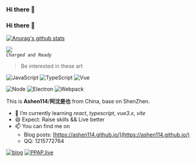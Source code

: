 ### Hi there 👋

<!--
**ashen114/ashen114** is a ✨ _special_ ✨ repository because its `README.md` (this file) appears on your GitHub profile.

Here are some ideas to get you started:

- 🔭 I’m currently working on ...
- 🌱 I’m currently learning ...
- 👯 I’m looking to collaborate on ...
- 🤔 I’m looking for help with ...
- 💬 Ask me about ...
- 📫 How to reach me: ...
- 😄 Pronouns: ...
- ⚡ Fun fact: ...
-->

### Hi there 👋

[![Anurag's github stats](https://github-readme-stats.vercel.app/api?username=ashen114)](https://github.com/anuraghazra/github-readme-stats)

<div>
    <img src="https://github-readme-stats.vercel.app/api/top-langs/?username=ashen114&hide=html&layout=compact" />
</div>

<div>
  <code><i>Charged</i> and <i>Ready</i></code>
</div>

> Be interested in these art

![JavaScript](https://img.shields.io/badge/-JavaScript-F2AA24?style=flat-square&logo=JavaScript&logoColor=000)
![TypeScript](https://img.shields.io/badge/-TypeScript-007ACC?style=flat-square&logo=TypeScript&logoColor=fff)
![Vue](https://img.shields.io/badge/-Vue-4FC08D?style=flat-square&logo=Vue.js&logoColor=fff)
<!-- ![Angular](https://img.shields.io/badge/-Angular-DD0031?style=flat-square&logo=Angular&logoColor=fff) -->
![Node](https://img.shields.io/badge/-Node-333?style=flat-square&logo=Node.js&logoColor=#689F63)
![Electron](https://img.shields.io/badge/-Electron-2B2E3B?style=flat-square&logo=Electron&logoColor=#9FEAF9)
![Webpack](https://img.shields.io/badge/-Webpack-2B3A42?style=flat-square&logo=Webpack&logoColor=#55A7DD)

This is **Ashen114**/**阿沈是也** from China, base on ShenZhen.

- 🌱 I’m currently learning *react*, *typescript*, *vue3.x*, *vite*
- 😄 Expect: Raise skills && Live better
- 📫 You can find me on 
  - Blog posts: [https://ashen114.github.io/](https://ashen114.github.io/)
  - QQ: 1215772764

[![blog](https://github-readme-stats.vercel.app/api/pin/?username=ashen114&repo=ashen114.github.io)](https://github.com/ashen114/ashen114.github.io)
[![PPAP.live](https://github-readme-stats.vercel.app/api/pin/?username=ashen114&repo=CodingFun)](https://github.com/ashen114/CodingFun)
